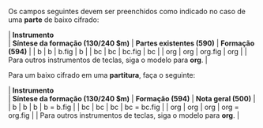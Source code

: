 Os campos seguintes devem ser preenchidos como indicado no caso de uma **parte** de baixo cifrado:



| **Instrumento**   
 | **Síntese da formação (130/240 $m)** | **Partes existentes  (590)** | **Formação (594)** |
| b | b | b.fig | b |
| bc | bc | bc.fig | bc |
| org | org | org.fig | org |
| Para outros instrumentos de teclas, siga o modelo para **org**. |



Para um baixo cifrado em uma **partitura**, faça o seguinte:

| **Instrumento**   
 | **Síntese da formação  (130/240 $m)** | **Formação (594)** | **Nota geral (500)** |
| b | b | b | b = b.fig |
| bc | bc | bc | bc = bc.fig |
| org | org | org | org = org.fig |
| Para outros instrumentos de teclas, siga o modelo para **org**. |
